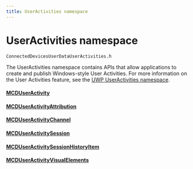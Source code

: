 ```yaml
---
title: UserActivities namespace
---
```


# UserActivities namespace
```
ConnectedDevicesUserDataUserActivities.h
```

The UserActivities namespace contains APIs that allow applications to create and publish Windows-style User Activities. For more information on the User Activities feature, see the [UWP UserActivities namespace](https://docs.microsoft.com/uwp/api/windows.applicationmodel.useractivities).

#### [MCDUserActivity](MCDUserActivity.md)
#### [MCDUserActivityAttribution](MCDUserActivityAttribution.md)
#### [MCDUserActivityChannel](MCDUserActivityChannel.md)
#### [MCDUserActivitySession](MCDUserActivitySession.md)
#### [MCDUserActivitySessionHistoryItem](MCDUserActivitySessionHistoryItem.md)
#### [MCDUserActivityVisualElements](MCDUserActivityVisualElements.md)